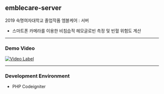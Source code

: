 ## emblecare-server
2019 숙명여자대학교 졸업작품 엠블케어 : 서버
- 스마트폰 카메라를 이용한 비침습적 헤모글로빈 측정 및 빈혈 위험도 계산

------
### Demo Video
[![Video Label](http://img.youtube.com/vi/S0A-YuS9tQs/0.jpg)](https://youtu.be/S0A-YuS9tQs?t=0s) 

------

### Development Environment

- PHP Codeigniter

